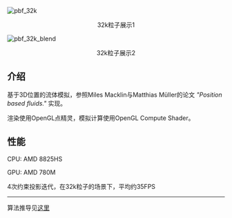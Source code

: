![pbf_32k](pbf_32k_1.gif)
<p align="center">32k粒子展示1</p>

![pbf_32k_blend](pbf_32k_2.gif)
<p align="center">32k粒子展示2</p>

## 介绍
基于3D位置的流体模拟，参照Miles Macklin与Matthias Müller的论文 *"Position based fluids."* 实现。

渲染使用OpenGL点精灵，模拟计算使用OpenGL Compute Shader。

## 性能
CPU: AMD 8825HS

GPU: AMD 780M 

4次约束投影迭代，在32k粒子的场景下，平均约35FPS

---- 

算法推导见[这里](https://zhuanlan.zhihu.com/p/31850164166)
